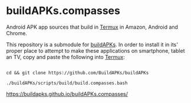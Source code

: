 # buildAPKs.compasses
Android APK app sources that build in [Termux](https://github.com/termux) in Amazon, Android and Chrome. 

This repository is a submodule for [buildAPKs](https://github.com/BuildAPKs/buildAPKs).  In order to install it in its' proper place to attempt to make these applications on smartphone, tablet an TV, copy and paste the following into [Termux](https://github.com/termux):

```

cd && git clone https://github.com/BuildAPKs/buildAPKs

./buildAPKs/scripts/build/build.compasses.bash

```

https://buildapks.github.io/buildAPKs.compasses/

<!-- README.md OEF -->
